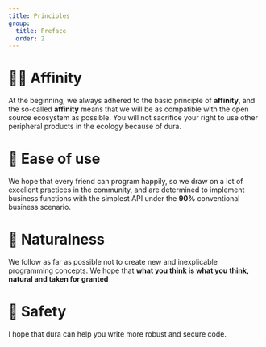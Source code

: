 ```yaml
---
title: Principles
group:
  title: Preface
  order: 2
---
```


# 💁‍♀️ Affinity

At the beginning, we always adhered to the basic principle of **affinity**, and the so-called **affinity** means that we will be as compatible with the open source ecosystem as possible. You will not sacrifice your right to use other peripheral products in the ecology because of dura.

# 🐷 Ease of use

We hope that every friend can program happily, so we draw on a lot of excellent practices in the community, and are determined to implement business functions with the simplest API under the **90%** conventional business scenario.

# 🌴 Naturalness

We follow as far as possible not to create new and inexplicable programming concepts. We hope that **what you think is what you think, natural and taken for granted**

# 🚓 Safety

I hope that dura can help you write more robust and secure code.
